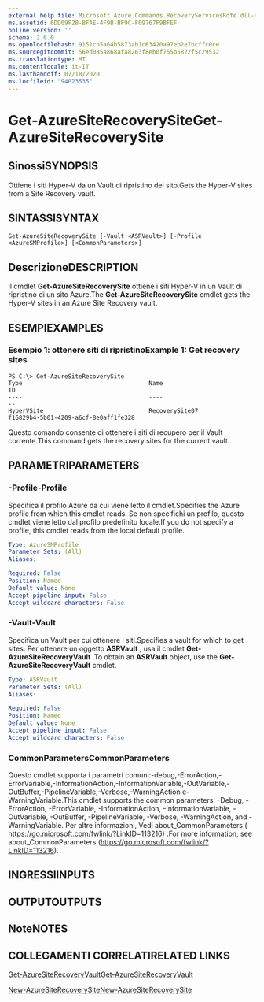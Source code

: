 ```yaml
---
external help file: Microsoft.Azure.Commands.RecoveryServicesRdfe.dll-Help.xml
ms.assetid: 6DD09F28-BFAE-4F9B-BF9C-F09767F9BFEF
online version: ''
schema: 2.0.0
ms.openlocfilehash: 9151cb5a64b5873ab1c63420a97eb2e7bcffc0ce
ms.sourcegitcommit: 56ed085a868afa8263f8eb0f755b5822f5c29532
ms.translationtype: MT
ms.contentlocale: it-IT
ms.lasthandoff: 07/18/2020
ms.locfileid: "94023535"
---
```

# <span data-ttu-id="eb91a-101">Get-AzureSiteRecoverySite</span><span class="sxs-lookup"><span data-stu-id="eb91a-101">Get-AzureSiteRecoverySite</span></span>

## <span data-ttu-id="eb91a-102">Sinossi</span><span class="sxs-lookup"><span data-stu-id="eb91a-102">SYNOPSIS</span></span>
<span data-ttu-id="eb91a-103">Ottiene i siti Hyper-V da un Vault di ripristino del sito.</span><span class="sxs-lookup"><span data-stu-id="eb91a-103">Gets the Hyper-V sites from a Site Recovery vault.</span></span>

## <span data-ttu-id="eb91a-104">SINTASSI</span><span class="sxs-lookup"><span data-stu-id="eb91a-104">SYNTAX</span></span>

```
Get-AzureSiteRecoverySite [-Vault <ASRVault>] [-Profile <AzureSMProfile>] [<CommonParameters>]
```

## <span data-ttu-id="eb91a-105">Descrizione</span><span class="sxs-lookup"><span data-stu-id="eb91a-105">DESCRIPTION</span></span>
<span data-ttu-id="eb91a-106">Il cmdlet **Get-AzureSiteRecoverySite** ottiene i siti Hyper-V in un Vault di ripristino di un sito Azure.</span><span class="sxs-lookup"><span data-stu-id="eb91a-106">The **Get-AzureSiteRecoverySite** cmdlet gets the Hyper-V sites in an Azure Site Recovery vault.</span></span>

## <span data-ttu-id="eb91a-107">ESEMPI</span><span class="sxs-lookup"><span data-stu-id="eb91a-107">EXAMPLES</span></span>

### <span data-ttu-id="eb91a-108">Esempio 1: ottenere siti di ripristino</span><span class="sxs-lookup"><span data-stu-id="eb91a-108">Example 1: Get recovery sites</span></span>
```
PS C:\> Get-AzureSiteRecoverySite
Type                                    Name                                    ID
----                                    ----                                    --
HyperVSite                              RecoverySite07                          f16829b4-5b01-4209-a6cf-8e0aff1fe328
```

<span data-ttu-id="eb91a-109">Questo comando consente di ottenere i siti di recupero per il Vault corrente.</span><span class="sxs-lookup"><span data-stu-id="eb91a-109">This command gets the recovery sites for the current vault.</span></span>

## <span data-ttu-id="eb91a-110">PARAMETRI</span><span class="sxs-lookup"><span data-stu-id="eb91a-110">PARAMETERS</span></span>

### <span data-ttu-id="eb91a-111">-Profile</span><span class="sxs-lookup"><span data-stu-id="eb91a-111">-Profile</span></span>
<span data-ttu-id="eb91a-112">Specifica il profilo Azure da cui viene letto il cmdlet.</span><span class="sxs-lookup"><span data-stu-id="eb91a-112">Specifies the Azure profile from which this cmdlet reads.</span></span>
<span data-ttu-id="eb91a-113">Se non specifichi un profilo, questo cmdlet viene letto dal profilo predefinito locale.</span><span class="sxs-lookup"><span data-stu-id="eb91a-113">If you do not specify a profile, this cmdlet reads from the local default profile.</span></span>

```yaml
Type: AzureSMProfile
Parameter Sets: (All)
Aliases: 

Required: False
Position: Named
Default value: None
Accept pipeline input: False
Accept wildcard characters: False
```

### <span data-ttu-id="eb91a-114">-Vault</span><span class="sxs-lookup"><span data-stu-id="eb91a-114">-Vault</span></span>
<span data-ttu-id="eb91a-115">Specifica un Vault per cui ottenere i siti.</span><span class="sxs-lookup"><span data-stu-id="eb91a-115">Specifies a vault for which to get sites.</span></span>
<span data-ttu-id="eb91a-116">Per ottenere un oggetto **ASRVault** , usa il cmdlet **Get-AzureSiteRecoveryVault** .</span><span class="sxs-lookup"><span data-stu-id="eb91a-116">To obtain an **ASRVault** object, use the **Get-AzureSiteRecoveryVault** cmdlet.</span></span>

```yaml
Type: ASRVault
Parameter Sets: (All)
Aliases: 

Required: False
Position: Named
Default value: None
Accept pipeline input: False
Accept wildcard characters: False
```

### <span data-ttu-id="eb91a-117">CommonParameters</span><span class="sxs-lookup"><span data-stu-id="eb91a-117">CommonParameters</span></span>
<span data-ttu-id="eb91a-118">Questo cmdlet supporta i parametri comuni:-debug,-ErrorAction,-ErrorVariable,-InformationAction,-InformationVariable,-OutVariable,-OutBuffer,-PipelineVariable,-Verbose,-WarningAction e-WarningVariable.</span><span class="sxs-lookup"><span data-stu-id="eb91a-118">This cmdlet supports the common parameters: -Debug, -ErrorAction, -ErrorVariable, -InformationAction, -InformationVariable, -OutVariable, -OutBuffer, -PipelineVariable, -Verbose, -WarningAction, and -WarningVariable.</span></span> <span data-ttu-id="eb91a-119">Per altre informazioni, Vedi about_CommonParameters ( https://go.microsoft.com/fwlink/?LinkID=113216) .</span><span class="sxs-lookup"><span data-stu-id="eb91a-119">For more information, see about_CommonParameters (https://go.microsoft.com/fwlink/?LinkID=113216).</span></span>

## <span data-ttu-id="eb91a-120">INGRESSI</span><span class="sxs-lookup"><span data-stu-id="eb91a-120">INPUTS</span></span>

## <span data-ttu-id="eb91a-121">OUTPUT</span><span class="sxs-lookup"><span data-stu-id="eb91a-121">OUTPUTS</span></span>

## <span data-ttu-id="eb91a-122">Note</span><span class="sxs-lookup"><span data-stu-id="eb91a-122">NOTES</span></span>

## <span data-ttu-id="eb91a-123">COLLEGAMENTI CORRELATI</span><span class="sxs-lookup"><span data-stu-id="eb91a-123">RELATED LINKS</span></span>

[<span data-ttu-id="eb91a-124">Get-AzureSiteRecoveryVault</span><span class="sxs-lookup"><span data-stu-id="eb91a-124">Get-AzureSiteRecoveryVault</span></span>](./Get-AzureSiteRecoveryVault.md)

[<span data-ttu-id="eb91a-125">New-AzureSiteRecoverySite</span><span class="sxs-lookup"><span data-stu-id="eb91a-125">New-AzureSiteRecoverySite</span></span>](./New-AzureSiteRecoverySite.md)


